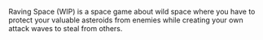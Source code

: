 Raving Space (WIP) is a space game about wild space 
where you have to protect your valuable asteroids from enemies while creating your own attack waves to steal from others.

